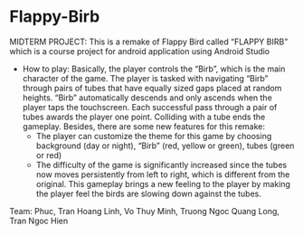 # Flappy-Birb

MIDTERM PROJECT:
This is a remake of Flappy Bird called “FLAPPY BIRB” which is a course project for android application using Android Studio
- How to play: Basically, the player controls the “Birb”, which is the main character of the game. The player is tasked with navigating “Birb” through pairs of tubes that have equally sized gaps placed at random heights. “Birb” automatically descends and only ascends when the player taps the touchscreen. Each successful pass through a pair of tubes awards the player one point. Colliding with a tube ends the gameplay. Besides, there are some new features for this remake: 
  +	The player can customize the theme for this game by choosing background (day or night), “Birb” (red, yellow or green), tubes (green or red) 
  +	The difficulty of the game is significantly increased since the tubes now moves persistently from left to right, which is different from the original. This gameplay brings a new feeling to the player by making the player feel the birds are slowing down against the tubes.
  
  
Team: 
  Phuc, Tran Hoang
  Linh, Vo Thuy
  Minh, Truong Ngoc Quang
  Long, Tran Ngoc Hien
